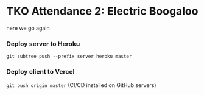 # TKO Attendance 2: Electric Boogaloo

here we go again


### Deploy server to Heroku

`git subtree push --prefix server heroku master`

### Deploy client to Vercel

`git push origin master` (CI/CD installed on GitHub servers)